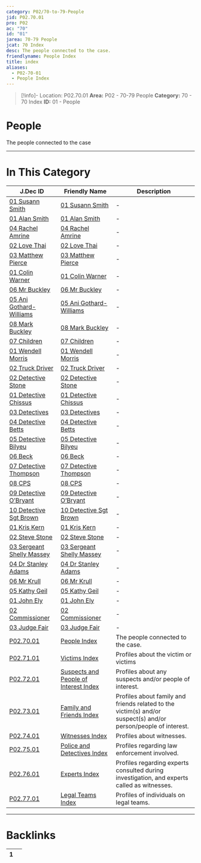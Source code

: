 ```yaml
---
category: P02/70-to-79-People
jid: P02.70.01
pro: P02
ac: "70"
id: "01"
jarea: 70-79 People
jcat: 70 Index
desc: The people connected to the case.
friendlyname: People Index
title: index
aliases:
  - P02-70-01
  - People Index
---
```

>[!info]- Location: P02.70.01
>**Area:** P02 - 70-79 People
>**Category:** 70 - 70 Index
>**ID:** 01 - People

# People

The people connected to the case



---
# In This Category

| J.Dec ID                                                                                                                      | Friendly Name                                                                                                                         | Description                                                                                                    |
| ----------------------------------------------------------------------------------------------------------------------------- | ------------------------------------------------------------------------------------------------------------------------------------- | -------------------------------------------------------------------------------------------------------------- |
| [01 Susann Smith](../../hidden/01%20Susann%20Smith.md)                             | [01 Susann Smith](../../hidden/01%20Susann%20Smith.md)                                     | \-                                                                                                             |
| [01 Alan Smith](../../hidden/01%20Alan%20Smith.md)         | [01 Alan Smith](../../hidden/01%20Alan%20Smith.md)                 | \-                                                                                                             |
| [04 Rachel Amrine](../../hidden/04%20Rachel%20Amrine.md)                | [04 Rachel Amrine](../../hidden/04%20Rachel%20Amrine.md)                        | \-                                                                                                             |
| [02 Love Thai](../../hidden/02%20Love%20Thai.md)                        | [02 Love Thai](../../hidden/02%20Love%20Thai.md)                                | \-                                                                                                             |
| [03 Matthew Pierce](../../hidden/03%20Matthew%20Pierce.md)              | [03 Matthew Pierce](../../hidden/03%20Matthew%20Pierce.md)                      | \-                                                                                                             |
| [01 Colin Warner](../../hidden/01%20Colin%20Warner.md)                  | [01 Colin Warner](../../hidden/01%20Colin%20Warner.md)                          | \-                                                                                                             |
| [06 Mr Buckley](../../hidden/06%20Mr%20Buckley.md)                      | [06 Mr Buckley](../../hidden/06%20Mr%20Buckley.md)                              | \-                                                                                                             |
| [05 Ani Gothard-Williams](../../hidden/05%20Ani%20Gothard-Williams.md)  | [05 Ani Gothard-Williams](../../hidden/05%20Ani%20Gothard-Williams.md)          | \-                                                                                                             |
| [08 Mark Buckley](../../hidden/08%20Mark%20Buckley.md)                  | [08 Mark Buckley](../../hidden/08%20Mark%20Buckley.md)                          | \-                                                                                                             |
| [07 Children](../../hidden/07%20Children.md)                          | [07 Children](../../hidden/07%20Children.md)                                  | \-                                                                                                             |
| [01 Wendell Morris](../../hidden/01%20Wendell%20Morris.md)                       | [01 Wendell Morris](../../hidden/01%20Wendell%20Morris.md)                               | \-                                                                                                             |
| [02 Truck Driver](../../hidden/02%20Truck%20Driver.md)                           | [02 Truck Driver](../../hidden/02%20Truck%20Driver.md)                                   | \-                                                                                                             |
| [02 Detective Stone](../../hidden/02%20Detective%20Stone.md)         | [02 Detective Stone](../../hidden/02%20Detective%20Stone.md)                 | \-                                                                                                             |
| [01 Detective Chissus](../../hidden/01%20Detective%20Chissus.md)     | [01 Detective Chissus](../../hidden/01%20Detective%20Chissus.md)             | \-                                                                                                             |
| [03 Detectives](../../hidden/03%20Detectives.md)                   | [03 Detectives](../../hidden/03%20Detectives.md)                           | \-                                                                                                             |
| [04 Detective Betts](../../hidden/04%20Detective%20Betts.md)         | [04 Detective Betts](../../hidden/04%20Detective%20Betts.md)                 | \-                                                                                                             |
| [05 Detective Bilyeu](../../hidden/05%20Detective%20Bilyeu.md)       | [05 Detective Bilyeu](../../hidden/05%20Detective%20Bilyeu.md)               | \-                                                                                                             |
| [06 Beck](../../hidden/06%20Beck.md)                               | [06 Beck](../../hidden/06%20Beck.md)                                       | \-                                                                                                             |
| [07 Detective Thompson](../../hidden/07%20Detective%20Thompson.md)   | [07 Detective Thompson](../../hidden/07%20Detective%20Thompson.md)           | \-                                                                                                             |
| [08 CPS](../../hidden/08%20CPS.md)                                 | [08 CPS](../../hidden/08%20CPS.md)                                         | \-                                                                                                             |
| [09 Detective O’Bryant](../../hidden/09%20Detective%20O%E2%80%99Bryant.md)   | [09 Detective O’Bryant](../../hidden/09%20Detective%20O%E2%80%99Bryant.md)           | \-                                                                                                             |
| [10 Detective Sgt Brown](../../hidden/10%20Detective%20Sgt%20Brown.md) | [10 Detective Sgt Brown](../../hidden/10%20Detective%20Sgt%20Brown.md)         | \-                                                                                                             |
| [01 Kris Kern](../../hidden/01%20Kris%20Kern.md)                                   | [01 Kris Kern](../../hidden/01%20Kris%20Kern.md)                                           | \-                                                                                                             |
| [02 Steve Stone](../../hidden/02%20Steve%20Stone.md)                               | [02 Steve Stone](../../hidden/02%20Steve%20Stone.md)                                       | \-                                                                                                             |
| [03 Sergeant Shelly Massey](../../hidden/03%20Sergeant%20Shelly%20Massey.md)         | [03 Sergeant Shelly Massey](../../hidden/03%20Sergeant%20Shelly%20Massey.md)                 | \-                                                                                                             |
| [04 Dr Stanley Adams](../../hidden/04%20Dr%20Stanley%20Adams.md)                     | [04 Dr Stanley Adams](../../hidden/04%20Dr%20Stanley%20Adams.md)                             | \-                                                                                                             |
| [06 Mr Krull](../../hidden/06%20Mr%20Krull.md)                                     | [06 Mr Krull](../../hidden/06%20Mr%20Krull.md)                                             | \-                                                                                                             |
| [05 Kathy Geil](../../hidden/05%20Kathy%20Geil.md)                                 | [05 Kathy Geil](../../hidden/05%20Kathy%20Geil.md)                                         | \-                                                                                                             |
| [01 John Ely](../../hidden/01%20John%20Ely.md)                                 | [01 John Ely](../../hidden/01%20John%20Ely.md)                                         | \-                                                                                                             |
| [02 Commissioner](../../hidden/02%20Commissioner.md)                         | [02 Commissioner](../../hidden/02%20Commissioner.md)                                 | \-                                                                                                             |
| [03 Judge Fair](../../hidden/03%20Judge%20Fair.md)                             | [03 Judge Fair](../../hidden/03%20Judge%20Fair.md)                                     | \-                                                                                                             |
| [P02.70.01](index.md)                                                        | [People Index](index.md)                                                             | The people connected to the case.                                                                              |
| [P02.71.01](./71-Victims/index.md)                                             | [Victims Index](./71-Victims/index.md)                                                 | Profiles about the victim or victims                                                                           |
| [P02.72.01](./72-Suspects-and-People-of-Interest/index.md)                     | [Suspects and People of Interest Index](./72-Suspects-and-People-of-Interest/index.md) | Profiles about any suspects and/or people of interest.                                                         |
| [P02.73.01](./73-Family-and-Friends/index.md)                                  | [Family and Friends Index](./73-Family-and-Friends/index.md)                           | Profiles about family and friends related to the victim(s) and/or suspect(s) and/or person/people of interest. |
| [P02.74.01](./74-Witnesses/index.md)                                           | [Witnesses Index](./74-Witnesses/index.md)                                             | Profiles about witnesses.                                                                                      |
| [P02.75.01](./75-Police-and-Detectives/index.md)                               | [Police and Detectives Index](./75-Police-and-Detectives/index.md)                     | Profiles regarding law enforcement involved.                                                                   |
| [P02.76.01](./76-Experts/index.md)                                             | [Experts Index](./76-Experts/index.md)                                                 | Profiles regarding experts consulted during investigation, and experts called as witnesses.                    |
| [P02.77.01](./77-Legal-Teams/index.md)                                         | [Legal Teams Index](./77-Legal-Teams/index.md)                                         | Profiles of individuals on legal teams.                                                                        |


---
# Backlinks
<div><table class="dataview table-view-table"><thead class="table-view-thead"><tr class="table-view-tr-header"><th class="table-view-th"><span></span><span class="dataview small-text">1</span></th><th class="table-view-th"><span></span></th></tr></thead><tbody class="table-view-tbody"></tbody></table></div>